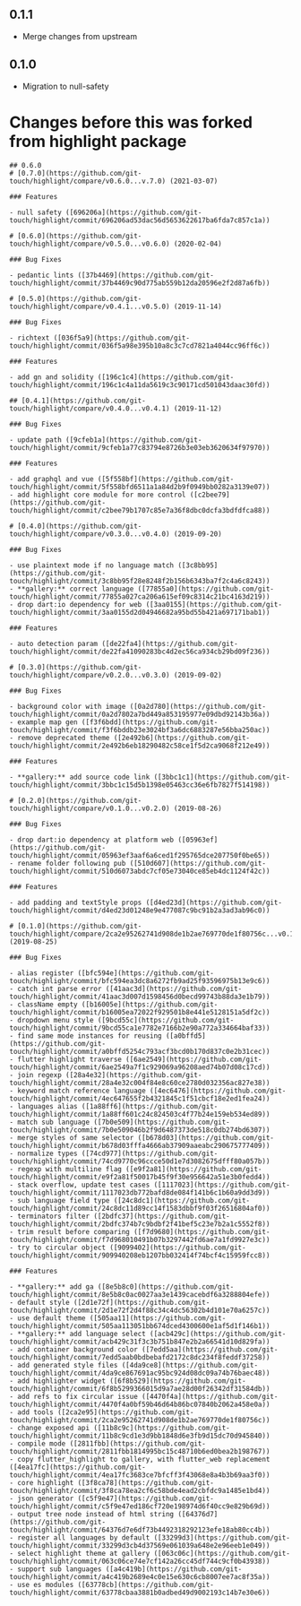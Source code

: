 ## 0.1.1

- Merge changes from upstream

## 0.1.0

- Migration to null-safety

# Changes before this was forked from highlight package

    ## 0.6.0
    # [0.7.0](https://github.com/git-touch/highlight/compare/v0.6.0...v.7.0) (2021-03-07)

    ### Features

    - null safety ([696206a](https://github.com/git-touch/highlight/commit/696206ad53dac56d5653622617ba6fda7c857c1a))

    # [0.6.0](https://github.com/git-touch/highlight/compare/v0.5.0...v0.6.0) (2020-02-04)

    ### Bug Fixes

    - pedantic lints ([37b4469](https://github.com/git-touch/highlight/commit/37b4469c90d775ab559b12da20596e2f2d87a6fb))

    # [0.5.0](https://github.com/git-touch/highlight/compare/v0.4.1...v0.5.0) (2019-11-14)

    ### Bug Fixes

    - richtext ([036f5a9](https://github.com/git-touch/highlight/commit/036f5a98e395b10a8c3c7cd7821a4044cc96ff6c))

    ### Features

    - add gn and solidity ([196c1c4](https://github.com/git-touch/highlight/commit/196c1c4a11da5619c3c90171cd501043daac30fd))

    ## [0.4.1](https://github.com/git-touch/highlight/compare/v0.4.0...v0.4.1) (2019-11-12)

    ### Bug Fixes

    - update path ([9cfeb1a](https://github.com/git-touch/highlight/commit/9cfeb1a77c83794e8726b3e03eb3620634f97970))

    ### Features

    - add graphql and vue ([5f558bf](https://github.com/git-touch/highlight/commit/5f558bfd6511a1a84d2b9f0949bb0282a3139e07))
    - add highlight core module for more control ([c2bee79](https://github.com/git-touch/highlight/commit/c2bee79b1707c85e7a36f8dbc0dcfa3bdfdfca88))

    # [0.4.0](https://github.com/git-touch/highlight/compare/v0.3.0...v0.4.0) (2019-09-20)

    ### Bug Fixes

    - use plaintext mode if no language match ([3c8bb95](https://github.com/git-touch/highlight/commit/3c8bb95f28e8248f2b156b6343ba7f2c4a6c8243))
    - **gallery:** correct language ([77855a0](https://github.com/git-touch/highlight/commit/77855a027ca206a615ef09c8314c21bc4163d219))
    - drop dart:io dependency for web ([3aa0155](https://github.com/git-touch/highlight/commit/3aa0155d2d04946682a95bd55b421a697171bab1))

    ### Features

    - auto detection param ([de22fa4](https://github.com/git-touch/highlight/commit/de22fa41090283bc4d2ec56ca934cb29bd09f236))

    # [0.3.0](https://github.com/git-touch/highlight/compare/v0.2.0...v0.3.0) (2019-09-02)

    ### Bug Fixes

    - background color with image ([0a2d780](https://github.com/git-touch/highlight/commit/0a2d7802a7bd449a853195977e09dbd92143b36a))
    - example map gen ([f3f6bdd](https://github.com/git-touch/highlight/commit/f3f6bddb23e3024bf3a6dc6883287e56bba250ac))
    - remove deprecated theme ([2e492b6](https://github.com/git-touch/highlight/commit/2e492b6eb18290482c58ce1f5d2ca9068f212e49))

    ### Features

    - **gallery:** add source code link ([3bbc1c1](https://github.com/git-touch/highlight/commit/3bbc1c15d5b1398e05463cc36e6fb7827f514198))

    # [0.2.0](https://github.com/git-touch/highlight/compare/v0.1.0...v0.2.0) (2019-08-26)

    ### Bug Fixes

    - drop dart:io dependency at platform web ([05963ef](https://github.com/git-touch/highlight/commit/05963ef3aaf6a6ced1f295765dce207750f0be65))
    - rename folder following pub ([510d607](https://github.com/git-touch/highlight/commit/510d6073abdc7cf05e73040ce85eb4dc1124f42c))

    ### Features

    - add padding and textStyle props ([d4ed23d](https://github.com/git-touch/highlight/commit/d4ed23d01248e9e477087c9bc91b2a3ad3ab96c0))

    # [0.1.0](https://github.com/git-touch/highlight/compare/2ca2e95262741d908de1b2ae769770de1f80756c...v0.1.0) (2019-08-25)

    ### Bug Fixes

    - alias register ([bfc594e](https://github.com/git-touch/highlight/commit/bfc594ea3dc8a6272fb9ad25f93596975b13e9c6))
    - catch int parse error ([41aac3d](https://github.com/git-touch/highlight/commit/41aac3d007d1598456d0becd99743b88da3e1b79))
    - className empty ([b16005e](https://github.com/git-touch/highlight/commit/b16005ea72022f929501b8e441e5128151a5df2c))
    - dropdown menu style ([9bcd55c](https://github.com/git-touch/highlight/commit/9bcd55ca1e7782e7166b2e90a772a334664baf33))
    - find same mode instances for reusing ([a0bffd5](https://github.com/git-touch/highlight/commit/a0bffd5254c793acf3bcd0b170d837c0e2b31cec))
    - flutter highlight traverse ([6ae2549](https://github.com/git-touch/highlight/commit/6ae2549a7f1c929069a96208aed74b07d08c17cd))
    - join regexp ([28a4e32](https://github.com/git-touch/highlight/commit/28a4e32c004f84e8c60ce2780d032356ac827e38))
    - keyword match reference language ([4ec6476](https://github.com/git-touch/highlight/commit/4ec647655f2b4321845c1f51cbcf18e2ed1fea24))
    - languages alias ([1a88ff6](https://github.com/git-touch/highlight/commit/1a88ff601c24c824503c4f77b24e159eb534ed89))
    - match sub language ([7b0e509](https://github.com/git-touch/highlight/commit/7b0e509046b2f9d6487373de518c0db274bd6307))
    - merge styles of same selector ([b678d03](https://github.com/git-touch/highlight/commit/b678d03fffa4666ab37909aaeabc290675777409))
    - normalize types ([74cd977](https://github.com/git-touch/highlight/commit/74cd9770c96ccce50d1e7d3082675dfff80a057b))
    - regexp with multiline flag ([e9f2a81](https://github.com/git-touch/highlight/commit/e9f2a81f50017b45f9f30e956642a51e3b0fedd4))
    - stack overflow, update test cases ([1117023](https://github.com/git-touch/highlight/commit/1117023db772bafd8de084f141b6c1b60a9dd3d9))
    - sub language field type ([24c8dc1](https://github.com/git-touch/highlight/commit/24c8dc11d89cc14f1583dbbf9f03f26516804af0))
    - terminators filter ([2bdfc37](https://github.com/git-touch/highlight/commit/2bdfc374b7c9bdbf2f41bef5c23e7b2a1c5552f8))
    - trim result before comparing ([f7d9680](https://github.com/git-touch/highlight/commit/f7d968010491b07b3297442fd6ae7a1fd9927e3c))
    - try to circular object ([9099402](https://github.com/git-touch/highlight/commit/909940208eb1207bb032414f74bcf4c15959fcc8))

    ### Features

    - **gallery:** add ga ([8e5b8c0](https://github.com/git-touch/highlight/commit/8e5b8c0ac0027aa3e1439cacebdf6a3288804efe))
    - default style ([2d1e72f](https://github.com/git-touch/highlight/commit/2d1e72f2d4f88c34c4dc56302b4d101e70a6257c))
    - use default theme ([505aa11](https://github.com/git-touch/highlight/commit/505aa113051bb674dced4300600e1af5d1f146b1))
    - **gallery:** add language select ([acb429c](https://github.com/git-touch/highlight/commit/acb429c31f3c3b751b847e2b2a66541d10d829fa))
    - add container background color ([7edd5aa](https://github.com/git-touch/highlight/commit/7edd5aab0bdbebafd2172c8dc234f8feddf37258))
    - add generated style files ([4da9ce8](https://github.com/git-touch/highlight/commit/4da9ce867691ac95bc924d08dc09a74b76baec48))
    - add highlighter widget ([6f8b529](https://github.com/git-touch/highlight/commit/6f8b5299366015d9a7ae28d00f26342df31584db))
    - add refs to fix circular issue ([4470f4a](https://github.com/git-touch/highlight/commit/4470f4a0bf59b46d64b86bc07840b2062a458e0a))
    - add tools ([2ca2e95](https://github.com/git-touch/highlight/commit/2ca2e95262741d908de1b2ae769770de1f80756c))
    - change exposed api ([11b8c9c](https://github.com/git-touch/highlight/commit/11b8c9cd1e3d9bb1848d6e3fb9d15dc70d945840))
    - compile mode ([2811fbb](https://github.com/git-touch/highlight/commit/2811fbb1814995bc15c48710b6ed0bea2b198767))
    - copy flutter_highlight to gallery, with flutter_web replacement ([4ea17fc](https://github.com/git-touch/highlight/commit/4ea17fc3683ce7bfcff3f43068e8a4b3b69aa3f0))
    - core highlight ([3f8ca78](https://github.com/git-touch/highlight/commit/3f8ca78ea2cf6c58bde4ead2cbfdc9a1485e1bd4))
    - json generator ([c5f9e47](https://github.com/git-touch/highlight/commit/c5f9e47ed186cf720e198974d6f40cc9e829b69d))
    - output tree node instead of html string ([64376d7](https://github.com/git-touch/highlight/commit/64376d7e6df73b4492318292123efe18ab80cc4b))
    - register all languages by default ([33299d3](https://github.com/git-touch/highlight/commit/33299d3cb4d37569e061039a648e2e96eeb1e049))
    - select highlight theme at gallery ([063c06c](https://github.com/git-touch/highlight/commit/063c06ce74e7cf142a26cc45df744c9cf0b43938))
    - support sub languages ([a4c419b](https://github.com/git-touch/highlight/commit/a4c419b2689e4c0e15e630c6cb8007ee7ac8f35a))
    - use es modules ([63778cb](https://github.com/git-touch/highlight/commit/63778cbaa3881b0adbed49d9002193c14b7e30e6))

